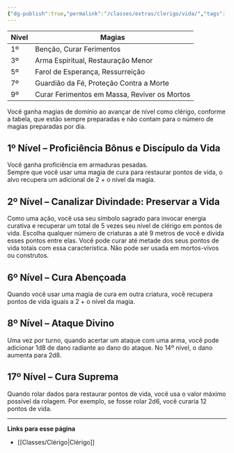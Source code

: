```yaml
---
{"dg-publish":true,"permalink":"/classes/extras/clerigo/vida/","tags":["Sub-Classes Clérigo"]}
---
```



| Nível | Magias                            |
|-------|-----------------------------------|
| 1º    | Benção, Curar Ferimentos           |
| 3º    | Arma Espiritual, Restauração Menor |
| 5º    | Farol de Esperança, Ressurreição   |
| 7º    | Guardião da Fé, Proteção Contra a Morte |
| 9º    | Curar Ferimentos em Massa, Reviver os Mortos |

Você ganha magias de domínio ao avançar de nível como clérigo, conforme a tabela, que estão sempre preparadas e não contam para o número de magias preparadas por dia.

## 1º Nível – Proficiência Bônus e Discípulo da Vida
Você ganha proficiência em armaduras pesadas.  
Sempre que você usar uma magia de cura para restaurar pontos de vida, o alvo recupera um adicional de 2 + o nível da magia.

## 2º Nível – Canalizar Divindade: Preservar a Vida
Como uma ação, você usa seu símbolo sagrado para invocar energia curativa e recuperar um total de 5 vezes seu nível de clérigo em pontos de vida. Escolha qualquer número de criaturas a até 9 metros de você e divida esses pontos entre elas. Você pode curar até metade dos seus pontos de vida totais com essa característica. Não pode ser usada em mortos-vivos ou construtos.

## 6º Nível – Cura Abençoada
Quando você usar uma magia de cura em outra criatura, você recupera pontos de vida iguais a 2 + o nível da magia.

## 8º Nível – Ataque Divino
Uma vez por turno, quando acertar um ataque com uma arma, você pode adicionar 1d8 de dano radiante ao dano do ataque. No 14º nível, o dano aumenta para 2d8.

## 17º Nível – Cura Suprema
Quando rolar dados para restaurar pontos de vida, você usa o valor máximo possível da rolagem. Por exemplo, se fosse rolar 2d6, você curaria 12 pontos de vida.
___
**Links para esse página**  
- [[Classes/Clérigo\|Clérigo]]
